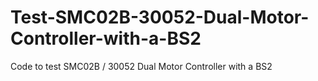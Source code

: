 # Test-SMC02B-30052-Dual-Motor-Controller-with-a-BS2
Code to test SMC02B / 30052 Dual Motor Controller with a BS2
